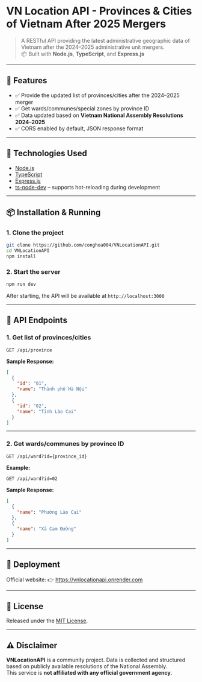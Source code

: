 # VN Location API - Provinces & Cities of Vietnam After 2025 Mergers

> A RESTful API providing the latest administrative geographic data of Vietnam after the 2024–2025 administrative unit mergers.  
> 📦 Built with **Node.js**, **TypeScript**, and **Express.js**

---

## 🚀 Features

- ✅ Provide the updated list of provinces/cities after the 2024–2025 merger
- ✅ Get wards/communes/special zones by province ID
- ✅ Data updated based on **Vietnam National Assembly Resolutions 2024–2025**
- ✅ CORS enabled by default, JSON response format

---

## 🧰 Technologies Used

- [Node.js](https://nodejs.org/)
- [TypeScript](https://www.typescriptlang.org/)
- [Express.js](https://expressjs.com/)
- [ts-node-dev](https://github.com/wclr/ts-node-dev) – supports hot-reloading during development

---

## 📦 Installation & Running

### 1. Clone the project

```bash
git clone https://github.com/conghoa004/VNLocationAPI.git
cd VNLocationAPI
npm install
```

### 2. Start the server

```bash
npm run dev
```

After starting, the API will be available at `http://localhost:3000`

---

## 📰 API Endpoints

### 1. Get list of provinces/cities

```
GET /api/province
```

**Sample Response:**

```json
[
  {
    "id": "01",
    "name": "Thành phố Hà Nội"
  },
  {
    "id": "02",
    "name": "Tỉnh Lào Cai"
  }
]
```

---

### 2. Get wards/communes by province ID

```
GET /api/ward?id={province_id}
```

**Example:**

```
GET /api/ward?id=02
```

**Sample Response:**

```json
[
  {
    "name": "Phường Lào Cai"
  },
  {
    "name": "Xã Cam Đường"
  }
]
```

---

## 🔗 Deployment

Official website: 👉 https://vnlocationapi.onrender.com

---

## 📄 License

Released under the [MIT License](LICENSE).

---

## ⚠️ Disclaimer

**VNLocationAPI** is a community project. Data is collected and structured based on publicly available resolutions of the National Assembly.  
This service is **not affiliated with any official government agency**.
